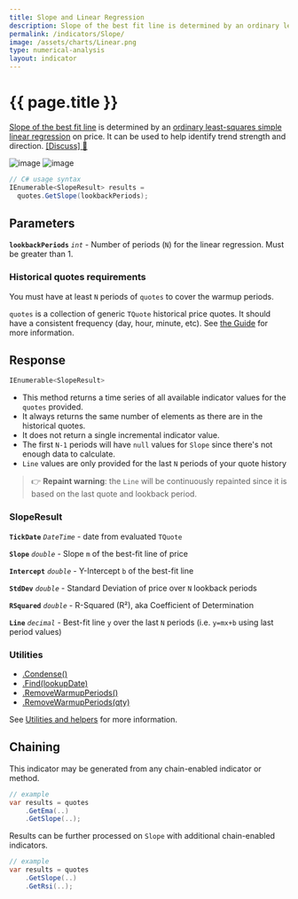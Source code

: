 ```yaml
---
title: Slope and Linear Regression
description: Slope of the best fit line is determined by an ordinary least-squares simple linear regression on price.  It can be used to help identify trend strength and direction.  This indicator can be used to produce both a rolling slope value and a straight line through a specified lookback window.
permalink: /indicators/Slope/
image: /assets/charts/Linear.png
type: numerical-analysis
layout: indicator
---
```


# {{ page.title }}

[Slope of the best fit line](https://school.stockcharts.com/doku.php?id=technical_indicators:slope) is determined by an [ordinary least-squares simple linear regression](https://en.wikipedia.org/wiki/Simple_linear_regression) on price.  It can be used to help identify trend strength and direction.
[[Discuss] &#128172;]({{site.github.repository_url}}/discussions/241 "Community discussion about this indicator")

![image]({{site.baseurl}}/assets/charts/Linear.png)
![image]({{site.baseurl}}/assets/charts/Slope.png)

```csharp
// C# usage syntax
IEnumerable<SlopeResult> results =
  quotes.GetSlope(lookbackPeriods);
```

## Parameters

**`lookbackPeriods`** _`int`_ - Number of periods (`N`) for the linear regression.  Must be greater than 1.

### Historical quotes requirements

You must have at least `N` periods of `quotes` to cover the warmup periods.

`quotes` is a collection of generic `TQuote` historical price quotes.  It should have a consistent frequency (day, hour, minute, etc).  See [the Guide]({{site.baseurl}}/guide/#historical-quotes) for more information.

## Response

```csharp
IEnumerable<SlopeResult>
```

- This method returns a time series of all available indicator values for the `quotes` provided.
- It always returns the same number of elements as there are in the historical quotes.
- It does not return a single incremental indicator value.
- The first `N-1` periods will have `null` values for `Slope` since there's not enough data to calculate.
- `Line` values are only provided for the last `N` periods of your quote history

> &#128073; **Repaint warning**: the `Line` will be continuously repainted since it is based on the last quote and lookback period.

### SlopeResult

**`TickDate`** _`DateTime`_ - date from evaluated `TQuote`

**`Slope`** _`double`_ - Slope `m` of the best-fit line of price

**`Intercept`** _`double`_ - Y-Intercept `b` of the best-fit line

**`StdDev`** _`double`_ - Standard Deviation of price over `N` lookback periods

**`RSquared`** _`double`_ - R-Squared (R&sup2;), aka Coefficient of Determination

**`Line`** _`decimal`_ - Best-fit line `y` over the last `N` periods (i.e. `y=mx+b` using last period values)

### Utilities

- [.Condense()]({{site.baseurl}}/utilities#condense)
- [.Find(lookupDate)]({{site.baseurl}}/utilities#find-indicator-result-by-date)
- [.RemoveWarmupPeriods()]({{site.baseurl}}/utilities#remove-warmup-periods)
- [.RemoveWarmupPeriods(qty)]({{site.baseurl}}/utilities#remove-warmup-periods)

See [Utilities and helpers]({{site.baseurl}}/utilities#utilities-for-indicator-results) for more information.

## Chaining

This indicator may be generated from any chain-enabled indicator or method.

```csharp
// example
var results = quotes
    .GetEma(..)
    .GetSlope(..);
```

Results can be further processed on `Slope` with additional chain-enabled indicators.

```csharp
// example
var results = quotes
    .GetSlope(..)
    .GetRsi(..);
```
